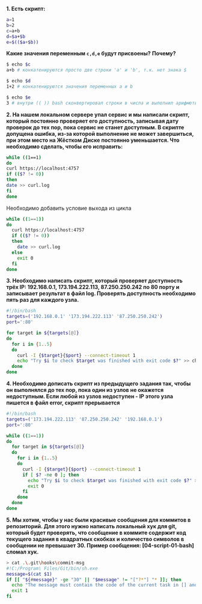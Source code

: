 **1. Есть скрипт:**
```bash
a=1
b=2
c=a+b
d=$a+$b
e=$(($a+$b))
```
**Какие значения переменным `c,d,e` будут присвоены?**
**Почему?**  
```bash
$ echo $c
a+b # конкатенируются просто две строки 'a' и 'b', т.к. нет знака $

$ echo $d
1+2 # конкатенируются значения переменных a и b

$ echo $e
3 # внутри (( )) bash сконвертировал строки в числа и выполнил арифметическую операцию
```

**2. На нашем локальном сервере упал сервис и мы написали скрипт, который постоянно проверяет его доступность, записывая дату проверок до тех пор, пока сервис не станет доступным. В скрипте допущена ошибка, из-за которой выполнение не может завершиться, при этом место на Жёстком Диске постоянно уменьшается. Что необходимо сделать, чтобы его исправить:**
```bash
while ((1==1)
do
curl https://localhost:4757
if (($? != 0))
then
date >> curl.log
fi
done
```

Необходимо добавить условие выхода из цикла
```bash
while ((1==1))
do
  curl https://localhost:4757
  if (($? != 0))
  then
    date >> curl.log
  else
    exit 0
  fi
done
```

**3. Необходимо написать скрипт, который проверяет доступность трёх IP: 192.168.0.1, 173.194.222.113, 87.250.250.242 по 80 порту и записывает результат в файл log. Проверять доступность необходимо пять раз для каждого узла.**
```bash
#!/bin/bash
targets=('192.168.0.1' '173.194.222.113' '87.250.250.242')
port=':80'

for target in ${targets[@]}
do
  for i in {1..5}
  do
    curl -I {$target}{$port} --connect-timeout 1
    echo "Try $i to check $target was finished with exit code $?" >> check.log
  done
done
```

**4. Необходимо дописать скрипт из предыдущего задания так, чтобы он выполнялся до тех пор, пока один из узлов не окажется недоступным. Если любой из узлов недоступен - IP этого узла пишется в файл error, скрипт прерывается**
```bash
#!/bin/bash
targets=('173.194.222.113' '87.250.250.242' '192.168.0.1')
port=':80'

while ((1==1))
do
  for target in ${targets[@]}
  do
    for i in {1..5}
    do
      curl -I {$target}{$port} --connect-timeout 1
      if [ $? -ne 0 ]; then
        echo "Try $i to check $target was finished with exit code $?" >> error
        exit 0
      fi
    done
  done
done
```
**5. Мы хотим, чтобы у нас были красивые сообщения для коммитов в репозиторий. Для этого нужно написать локальный хук для git, который будет проверять, что сообщение в коммите содержит код текущего задания в квадратных скобках и количество символов в сообщении не превышает 30. Пример сообщения: [04-script-01-bash] сломал хук.**  

```bash
> cat .\.git\hooks\commit-msg
#!C:/Program\ Files/Git/bin/sh.exe
message=$(cat $1)
if [[ "${#message}" -ge "30" || "$message" != "["?*"] "* ]]; then
  echo "The message must contain the code of the current task in [] and be no longer than 30 characters"
  exit 1
fi
```

